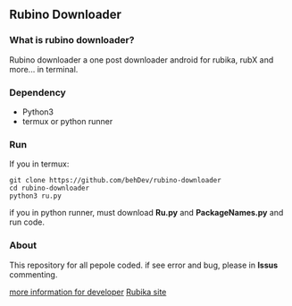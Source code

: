 ## Rubino Downloader

### What is rubino downloader?
Rubino downloader a one post downloader android for rubika, rubX and more... in terminal.

### Dependency

* Python3
* termux or python runner

### Run
If you in termux:
```
git clone https://github.com/behDev/rubino-downloader
cd rubino-downloader
python3 ru.py
```

if you in python runner, must download **Ru.py** and **PackageNames.py** and run code.

### About
This repository for all pepole coded. if see error and bug, please in **Issus** commenting.

[more information for developer](https://github.com/behDev/doc)
[Rubika site](https://rubika.ir)
